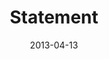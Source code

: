 ---
layout: message
category: message
series: "ROI"
title: "Statement"
date: 2013-04-13
audio-description: "We’ll have the chance to invest for an enormous return."
audio: "http://www.crossroads.net/players/media/hq/roi_06.mp3"
audio-title: "Statement"
audio-duration: "43&#58;01"
program-description: "Program - WK6 ROI"
program: "http://www.crossroads.net/players/media/hq/04_13-14_13Program_LO.pdf"
program-title: "Statement"
video-description: "We’ll have the chance to invest for an enormous return."
video-title: "Statement"
video: "https://s3.amazonaws.com/crossroadsvideomessages/roi_06.mp4"
---